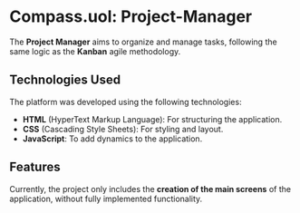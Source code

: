 # Compass.uol: Project-Manager
The **Project Manager** aims to organize and manage tasks, following the same logic as the **Kanban** agile methodology.

## Technologies Used

The platform was developed using the following technologies:

- **HTML** (HyperText Markup Language): For structuring the application.
- **CSS** (Cascading Style Sheets): For styling and layout.
- **JavaScript**: To add dynamics to the application.

## Features

Currently, the project only includes the **creation of the main screens** of the application, without fully implemented functionality.
